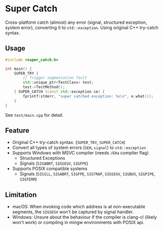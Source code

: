 # Super Catch

Cross-platform catch (almost) any error (signal, structured exception, system error), converting it to `std::exception`. Using original C++ try-catch syntax.

## Usage

```c++
#include <super_catch.h>

int main() {
    SUPER_TRY {
        // Trigger segmentation fault
        std::unique_ptr<TestClass> test;
        test->TestMethod();
    } SUPER_CATCH (const std::exception &e) {
        fprintf(stderr, "super catched exception: %s\n", e.what());
    }
}
```

See `test/main.cpp` for detail.

## Feature

- Original C++ try-catch syntax. (`SUPER_TRY`, `SUPER_CATCH`)
- Convert all types of system errors (`SEH`, `signal`) to `std::exception`
- Supports Windows with MSVC compiler (needs `/EHa` compiler flag)
  - Structured Exceptions
  - Signals (`SIGABRT`, `SIGSEGV`, `SIGFPE`)
- Supports POSIX compatible systems
  - Signals (`SIGILL`, `SIGABRT`, `SIGFPE`, `SIGTRAP`, `SIGSEGV`, `SIGBUS`, `SIGPIPE`, `SIGTERM`)

## Limitation

- macOS: When invoking code which address is at non-executable segments, the `SIGSEGV` won't be captured by signal handler.
- Windows: Unsure about the behaviour if the compiler is clang-cl (likely won't work) or compiling in mingw environments with POSIX api.
